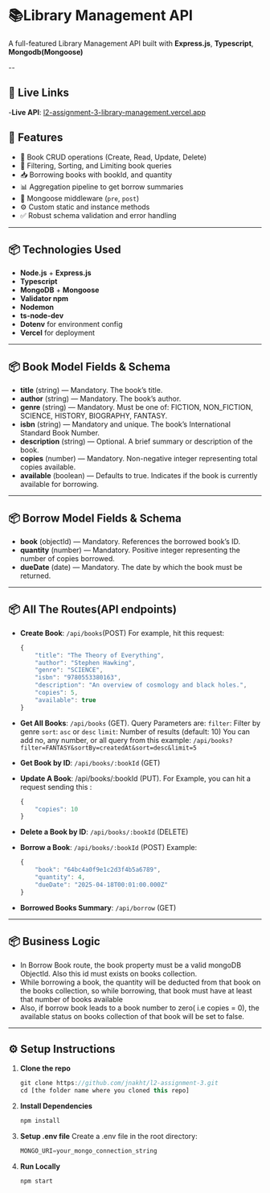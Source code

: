 
# 📚Library Management API
A full-featured Library Management API built with **Express.js**, **Typescript**, **Mongodb(Mongoose)**

--

## 🔗 Live Links

-**Live API**: [l2-assignment-3-library-management.vercel.app](https://l2-assignment-3-library-management.vercel.app/)



## 🚀 Features

- 📙 Book CRUD operations (Create, Read, Update, Delete)
- 🔎 Filtering, Sorting, and Limiting book queries
- 📥 Borrowing books with bookId, and quantity
- 📊 Aggregation pipeline to get borrow summaries
- 🧠 Mongoose middleware (`pre`, `post`)
- ⚙️ Custom static and instance methods
- ✅ Robust schema validation and error handling


---

## 📦 Technologies Used

- **Node.js** + **Express.js**
- **Typescript**
- **MongoDB** + **Mongoose**
- **Validator npm**
- **Nodemon**
- **ts-node-dev**
- **Dotenv** for environment config
- **Vercel** for deployment


---


## 📦 Book Model Fields & Schema

- **title** (string) — Mandatory. The book’s title.
- **author** (string) — Mandatory. The book’s author.
- **genre** (string) — Mandatory. Must be one of: FICTION, NON_FICTION, SCIENCE, HISTORY, BIOGRAPHY, FANTASY.
- **isbn** (string) — Mandatory and unique. The book’s International Standard Book Number.
- **description** (string) — Optional. A brief summary or description of the book.
- **copies** (number) — Mandatory. Non-negative integer representing total copies available.
- **available** (boolean) — Defaults to true. Indicates if the book is currently available for borrowing.


---


## 📦 Borrow Model Fields & Schema

- **book** (objectId) — Mandatory. References the borrowed book’s ID.
- **quantity** (number) — Mandatory. Positive integer representing the number of copies borrowed.
- **dueDate** (date) — Mandatory. The date by which the book must be returned.


---


## 📦 All The Routes(API endpoints)

- **Create Book**: `/api/books`(POST)
    For example, hit this request: 
    ```ts 
    {
        "title": "The Theory of Everything",
        "author": "Stephen Hawking",
        "genre": "SCIENCE",
        "isbn": "9780553380163",
        "description": "An overview of cosmology and black holes.",
        "copies": 5,
        "available": true
    }
- **Get All Books**: `/api/books` (GET). Query Parameters are: 
    `filter`: Filter by genre
    `sort`: `asc` or `desc`
    `limit`: Number of results (default: 10)
    You can add no, any number, or all query from this example: `/api/books?filter=FANTASY&sortBy=createdAt&sort=desc&limit=5` 
- **Get Book by ID**: `/api/books/:bookId` (GET)
- **Update A Book**: /api/books/:bookId (PUT). For Example, you  can hit  a request sending this : 

    ```ts 
    {
        "copies": 10
    }
- **Delete a Book by ID**: `/api/books/:bookId` (DELETE)
- **Borrow a Book**: `/api/books/:bookId` (POST)
    Example: 
    ```ts 
    {
        "book": "64bc4a0f9e1c2d3f4b5a6789",
        "quantity": 4,
        "dueDate": "2025-04-18T00:01:00.000Z"
    }
- **Borrowed Books Summary**: `/api/borrow` (GET)


---


## 📦 Business Logic

- In Borrow Book route, the book property must be a valid mongoDB ObjectId. Also this id must exists on books collection.
- While borrowing a book, the quantity will be deducted from that book on the books collection, so while borrowing, that book must have at least that number of books available
- Also, if borrow book leads to a book number to zero( i.e copies = 0), the available status on books collection of that book will be set to false. 


---


## ⚙️ Setup Instructions

1. **Clone the repo**
    ```ts
    git clone https://github.com/jnakht/l2-assignment-3.git
    cd [the folder name where you cloned this repo]

2. **Install Dependencies**
    ```ts
    npm install

3. **Setup .env file**
    Create a .env file in the root directory:

    ```ts
    MONGO_URI=your_mongo_connection_string

4. **Run Locally**

    ```ts
    npm start




